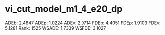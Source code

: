 # vi_cut_model_m1_4_e20_dp

ADEb: 2.4847
ADEp: 1.0224
ADEv: 2.9714
FDEb: 4.4051
FDEp: 1.9103
FDEv: 5.1281
Rank: 1525
WSADE: 1.7339
WSFDE: 3.1027